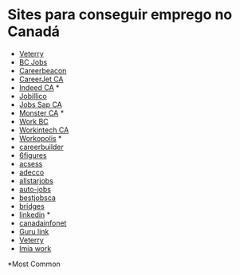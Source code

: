 # Sites para conseguir emprego no Canadá

- [Veterry](https://www.vettery.com/)
- [BC Jobs](https://www.bcjobs.ca)
- [Careerbeacon](https://www.careerbeacon.com)
- [CareerJet CA](https://www.careerjet.ca)
- [Indeed CA](https://www.indeed.ca) \*
- [Jobillico](https://www.jobillico.com)
- [Jobs Sap CA](https://jobs.sap.com)
- [Monster CA](https://www.monster.ca) \*
- [Work BC](https://www.workbc.ca)
- [Workintech CA](https://www.workintech.ca)
- [Workopolis](https://www.workopolis.com) \*
- [careerbuilder](https://www.careerbuilder.ca)
- [6figures](https://www.6figures.com)
- [acsess](https://www.acsess.org)
- [adecco](https://www.adecco.ca)
- [allstarjobs](https://www.allstarjobs.ca)
- [auto-jobs](https://www.auto-jobs.ca)
- [bestjobsca](https://www.bestjobsca.com)
- [bridges](https://www.bridges.com)
- [linkedin](https://www.ca.linkedin.com) \*
- [canadainfonet](https://www.canadainfonet.org)
- [Guru link](www.gurulink.ca)
- [Veterry](https://www.vettery.com/)
- [lmia work](https://lmia.work/)

<!-- 
Quem quiser transformar esse sites em links, fique a vontade, só peço atenção para colocar os de feira de emprego no arquivo 'feira-empregos'. Obrigado!
www.canadajobs.com
www.canadiancareers.com
www.canadianjobs.com
www.careego.com
www.careeraim.com
www.careerbeacon.com
www.careeredge.ca
www.careerjet.ca
www.careerkey.com
www.charityvillage.com
www.cisystems.com
www.contactpoint.ca
www.cooljobscanada.com
www.coreservicesinc.com
www.dice.com
www.directjobs.ca
www.educationcanada.com
www.eluta.ca
www.fepsearchgroup.com
www.freshgigs.ca
www.geographyjobs.ca
www.glassdoor.ca
www.headhuntersdirectory.com
www.helpunlimited.ca
www.higherbracket.ca
www.hirecanada.ca
www.hireimmigrants.ca
www.hodes.com
www.hrinfodesk.com
www.hunt.ca
www.ianmartin.com
www.ictc-ctic.ca
www.indeed.ca
www.inteqna.com
www.jobbank.gc.ca
www.jobforum.ca
www.jobpostcanada.com
www.jobpostings.ca
www.jobs-emplois.gc.ca
www.jobs-open.ca
www.jobs.ca
www.jobs.itworldcanada.com
www.jobshark.com
www.jobsog.com
www.jobspress.com
www.JustTechJobs.com
www.kellyservices.ca
www.mechanicshub.com
www.mediajobsearchcanada.com
www.monster.ca
www.neuvoo.ca
www.prosearchnetworkgroup.com
www.qsic.org
www.quantum.ca
www.randstad.ca
www.resumark.com
www.salesforcesearch.com
www.simplyhired.ca
www.sisystems.com
www.studentsinbusiness.ca
www.talentegg.ca
www.TechCareers.com
www.theladders.com
www.vtrac.com
www.westforcecanada.com
www.workopolis.ca
www.workopolis.com
www.wowjobs.ca
www.youhaveaproject.com
www.youth.gc.ca
 -->

\*Most Common
